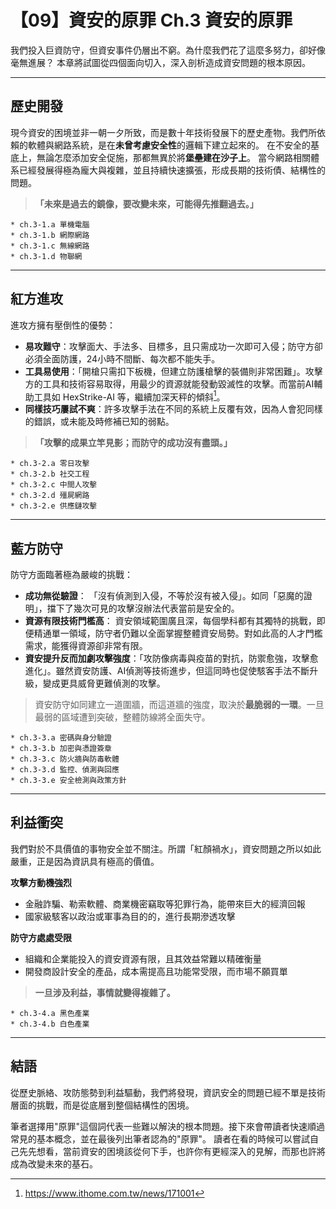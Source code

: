 # 【09】資安的原罪 Ch.3 資安的原罪

我們投入巨資防守，但資安事件仍層出不窮。為什麼我們花了這麼多努力，卻好像毫無進展？
本章將試圖從四個面向切入，深入剖析造成資安問題的根本原因。

---

## 歷史開發

現今資安的困境並非一朝一夕所致，而是數十年技術發展下的歷史產物。我們所依賴的軟體與網路系統，是在**未曾考慮安全性**的邏輯下建立起來的。
在不安全的基底上，無論怎麼添加安全促施，那都無異於將**堡壘建在沙子上**。
當今網路相關體系已經發展得極為龐大與複雜，並且持續快速擴張，形成長期的技術債、結構性的問題。

> **「未來是過去的鏡像，要改變未來，可能得先推翻過去。」**

    * ch.3-1.a 單機電腦
    * ch.3-1.b 網際網路
    * ch.3-1.c 無線網路
    * ch.3-1.d 物聯網

---

## 紅方進攻

進攻方擁有壓倒性的優勢：

* **易攻難守**：攻擊面大、手法多、目標多，且只需成功一次即可入侵；防守方卻必須全面防護，24小時不間斷、每次都不能失手。
* **工具易使用**：「開槍只需扣下板機，但建立防護槍擊的裝備則非常困難」。攻擊方的工具和技術容易取得，用最少的資源就能發動毀滅性的攻擊。而當前AI輔助工具如 HexStrike-AI 等，繼續加深天秤的傾斜[^1]。
* **同樣技巧屢試不爽**：許多攻擊手法在不同的系統上反覆有效，因為人會犯同樣的錯誤，或未能及時修補已知的弱點。

> **「攻擊的成果立竿見影；而防守的成功沒有盡頭。」**

    * ch.3-2.a 零日攻擊
    * ch.3-2.b 社交工程
    * ch.3-2.c 中間人攻擊
    * ch.3-2.d 殭屍網路
    * ch.3-2.e 供應鏈攻擊

---

## 藍方防守

防守方面臨著極為嚴峻的挑戰：

* **成功無從驗證**： 「沒有偵測到入侵，不等於沒有被入侵」。如同「惡魔的證明」，擋下了幾次可見的攻擊沒辦法代表當前是安全的。
* **資源有限技術門檻高**： 資安領域範圍廣且深，每個學科都有其獨特的挑戰，即便精通單一領域，防守者仍難以全面掌握整體資安局勢。對如此高的人才門檻需求，能獲得資源卻非常有限。
* **資安提升反而加劇攻擊強度**：「攻防像病毒與疫苗的對抗，防禦愈強，攻擊愈進化」。雖然資安防護、AI偵測等技術進步，但這同時也促使駭客手法不斷升級，變成更具威脅更難偵測的攻擊。

> 資安防守如同建立一道圍牆，而這道牆的強度，取決於**最脆弱的一環**。一旦最弱的區域遭到突破，整體防線將全面失守。

    * ch.3-3.a 密碼與身分驗證
    * ch.3-3.b 加密與憑證簽章
    * ch.3-3.c 防火牆與防毒軟體
    * ch.3-3.d 監控、偵測與回應
    * ch.3-3.e 安全檢測與政策方針
---

## 利益衝突

我們對於不具價值的事物安全並不關注。所謂「紅顏禍水」，資安問題之所以如此嚴重，正是因為資訊具有極高的價值。

**攻擊方動機強烈**

* 金融詐騙、勒索軟體、商業機密竊取等犯罪行為，能帶來巨大的經濟回報
* 國家級駭客以政治或軍事為目的的，進行長期滲透攻擊

**防守方處處受限**

* 組織和企業能投入的資安資源有限，且其效益常難以精確衡量
* 開發商設計安全的產品，成本需提高且功能常受限，而市場不願買單


> **一旦涉及利益，事情就變得複雜了。**

    * ch.3-4.a 黑色產業
    * ch.3-4.b 白色產業
    
---

## 結語

從歷史脈絡、攻防態勢到利益驅動，我們將發現，資訊安全的問題已經不單是技術層面的挑戰，而是從底層到整個結構性的困境。

筆者選擇用"原罪"這個詞代表一些難以解決的根本問題。接下來會帶讀者快速順過常見的基本概念，並在最後列出筆者認為的"原罪"。
讀者在看的時候可以嘗試自己先先想看，當前資安的困境該從何下手，也許你有更經深入的見解，而那也許將成為改變未來的基石。

[^1]: https://www.ithome.com.tw/news/171001


